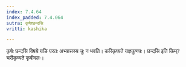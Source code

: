 ```yaml
---
index: 7.4.64
index_padded: 7.4.064
sutra: कृषेश्छन्दसि
vritti: kashika

---
```

कृषेः छन्दसि विषये यङि परतः अभ्यासस्य चुः न भवति। करिकृष्यते यज्ञकुणपः। छन्दसि इति किम्? चरीकृष्यते कृषीवलः।